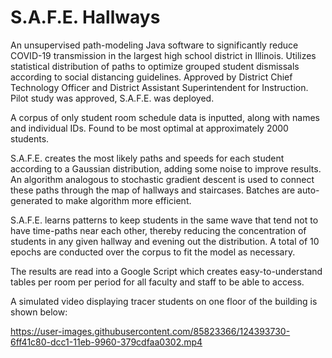 # S.A.F.E. Hallways
An unsupervised path-modeling Java software to significantly reduce COVID-19 transmission in the largest high school district in Illinois. Utilizes statistical distribution of paths to optimize grouped student dismissals according to social distancing guidelines. Approved by District Chief Technology Officer and District Assistant Superintendent for Instruction. Pilot study was approved, S.A.F.E. was deployed.

A corpus of only student room schedule data is inputted, along with names and individual IDs. Found to be most optimal at approximately 2000 students.

S.A.F.E. creates the most likely paths and speeds for each student according to a Gaussian distribution, adding some noise to improve results. An algorithm analogous to stochastic gradient descent is used to connect these paths through the map of hallways and staircases. Batches are auto-generated to make algorithm more efficient.

S.A.F.E. learns patterns to keep students in the same wave that tend not to have time-paths near each other, thereby reducing the concentration of students in any given hallway and evening out the distribution. A total of 10 epochs are conducted over the corpus to fit the model as necessary.

The results are read into a Google Script which creates easy-to-understand tables per room per period for all faculty and staff to be able to access.

A simulated video displaying tracer students on one floor of the building is shown below:

https://user-images.githubusercontent.com/85823366/124393730-6ff41c80-dcc1-11eb-9960-379cdfaa0302.mp4
